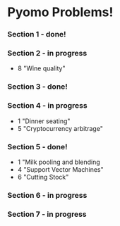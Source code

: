# Pyomo Problems!



### Section 1 - done!

### Section 2 - in progress
* 8 "Wine quality"

### Section 3 - done!

### Section 4 - in progress
* 1 "Dinner seating"
* 5 "Cryptocurrency arbitrage"

### Section 5 - done!
* 1 "Milk pooling and blending
* 4 "Support Vector Machines"
* 6 "Cutting Stock"

### Section 6 - in progress
### Section 7 - in progress
